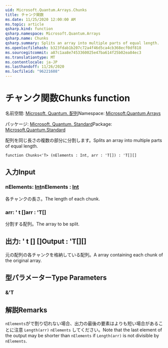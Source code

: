 ```yaml
---
uid: Microsoft.Quantum.Arrays.Chunks
title: チャンク関数
ms.date: 11/25/2020 12:00:00 AM
ms.topic: article
qsharp.kind: function
qsharp.namespace: Microsoft.Quantum.Arrays
qsharp.name: Chunks
qsharp.summary: Splits an array into multiple parts of equal length.
ms.openlocfilehash: b323fdab1b207c72a4f46d5ca4cb368ecf0df818
ms.sourcegitcommit: a87c1aa8e7453360025e47ba614f25b02ea84ec3
ms.translationtype: MT
ms.contentlocale: ja-JP
ms.lasthandoff: 11/26/2020
ms.locfileid: "96221608"
---
```

# <a name="chunks-function"></a><span data-ttu-id="c6f99-102">チャンク関数</span><span class="sxs-lookup"><span data-stu-id="c6f99-102">Chunks function</span></span>

<span data-ttu-id="c6f99-103">名前空間: [Microsoft. Quantum. 配列](xref:Microsoft.Quantum.Arrays)</span><span class="sxs-lookup"><span data-stu-id="c6f99-103">Namespace: [Microsoft.Quantum.Arrays](xref:Microsoft.Quantum.Arrays)</span></span>

<span data-ttu-id="c6f99-104">パッケージ: [Microsoft. Quantum. Standard](https://nuget.org/packages/Microsoft.Quantum.Standard)</span><span class="sxs-lookup"><span data-stu-id="c6f99-104">Package: [Microsoft.Quantum.Standard](https://nuget.org/packages/Microsoft.Quantum.Standard)</span></span>


<span data-ttu-id="c6f99-105">配列を同じ長さの複数の部分に分割します。</span><span class="sxs-lookup"><span data-stu-id="c6f99-105">Splits an array into multiple parts of equal length.</span></span>

```qsharp
function Chunks<'T> (nElements : Int, arr : 'T[]) : 'T[][]
```


## <a name="input"></a><span data-ttu-id="c6f99-106">入力</span><span class="sxs-lookup"><span data-stu-id="c6f99-106">Input</span></span>

### <a name="nelements--int"></a><span data-ttu-id="c6f99-107">nElements: [Int](xref:microsoft.quantum.lang-ref.int)</span><span class="sxs-lookup"><span data-stu-id="c6f99-107">nElements : [Int](xref:microsoft.quantum.lang-ref.int)</span></span>

<span data-ttu-id="c6f99-108">各チャンクの長さ。</span><span class="sxs-lookup"><span data-stu-id="c6f99-108">The length of each chunk.</span></span>


### <a name="arr--t"></a><span data-ttu-id="c6f99-109">arr: ' t []</span><span class="sxs-lookup"><span data-stu-id="c6f99-109">arr : 'T[]</span></span>

<span data-ttu-id="c6f99-110">分割する配列。</span><span class="sxs-lookup"><span data-stu-id="c6f99-110">The array to be split.</span></span>



## <a name="output--t"></a><span data-ttu-id="c6f99-111">出力: ' t [] []</span><span class="sxs-lookup"><span data-stu-id="c6f99-111">Output : 'T[][]</span></span>

<span data-ttu-id="c6f99-112">元の配列の各チャンクを格納している配列。</span><span class="sxs-lookup"><span data-stu-id="c6f99-112">A array containing each chunk of the original array.</span></span>

## <a name="type-parameters"></a><span data-ttu-id="c6f99-113">型パラメーター</span><span class="sxs-lookup"><span data-stu-id="c6f99-113">Type Parameters</span></span>

### <a name="t"></a><span data-ttu-id="c6f99-114">&</span><span class="sxs-lookup"><span data-stu-id="c6f99-114">'T</span></span>



## <a name="remarks"></a><span data-ttu-id="c6f99-115">解説</span><span class="sxs-lookup"><span data-stu-id="c6f99-115">Remarks</span></span>

<span data-ttu-id="c6f99-116">`nElements`がで割り切れない場合、出力の最後の要素はよりも短い場合があることに注意 `Length(arr)` `nElements` してください。</span><span class="sxs-lookup"><span data-stu-id="c6f99-116">Note that the last element of the output may be shorter than `nElements` if `Length(arr)` is not divisible by `nElements`.</span></span>